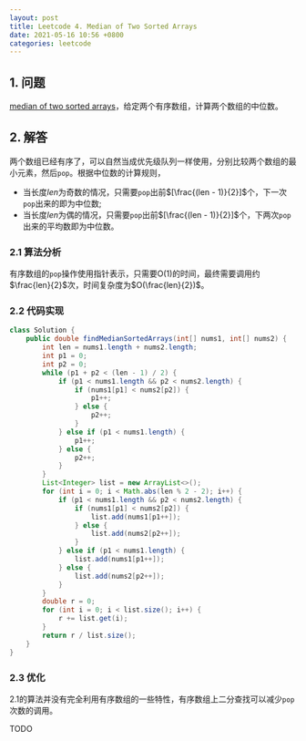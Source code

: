 ```yaml
---
layout: post
title: Leetcode 4. Median of Two Sorted Arrays
date: 2021-05-16 10:56 +0800
categories: leetcode
---
```

## 1. 问题 

[median of two sorted arrays](https://leetcode.com/problems/median-of-two-sorted-arrays/)，给定两个有序数组，计算两个数组的中位数。
  

## 2. 解答

两个数组已经有序了，可以自然当成优先级队列一样使用，分别比较两个数组的最小元素，然后`pop`。根据中位数的计算规则，
- 当长度$len$为奇数的情况，只需要`pop`出前$[\frac{(len - 1)}{2}]$个，下一次`pop`出来的即为中位数;
- 当长度$len$为偶的情况，只需要`pop`出前$[\frac{(len - 1)}{2}]$个，下两次`pop`出来的平均数即为中位数。

### 2.1 算法分析

有序数组的`pop`操作使用指针表示，只需要O(1)的时间，最终需要调用约$\frac{len}{2}$次，时间复杂度为$O(\frac{len}{2})$。

### 2.2 代码实现
```java
class Solution {
    public double findMedianSortedArrays(int[] nums1, int[] nums2) {
        int len = nums1.length + nums2.length;
        int p1 = 0; 
        int p2 = 0;
        while (p1 + p2 < (len - 1) / 2) {
            if (p1 < nums1.length && p2 < nums2.length) {
                if (nums1[p1] < nums2[p2]) {
                    p1++;
                } else {
                    p2++;
                }
            } else if (p1 < nums1.length) {
                p1++;
            } else {
                p2++;
            }
        }
        List<Integer> list = new ArrayList<>();
        for (int i = 0; i < Math.abs(len % 2 - 2); i++) {
            if (p1 < nums1.length && p2 < nums2.length) {
                if (nums1[p1] < nums2[p2]) {
                    list.add(nums1[p1++]);
                } else {
                    list.add(nums2[p2++]);
                }
            } else if (p1 < nums1.length) {
                list.add(nums1[p1++]);
            } else {
                list.add(nums2[p2++]);
            }
        }
        double r = 0;
        for (int i = 0; i < list.size(); i++) {
            r += list.get(i);
        }
        return r / list.size();
    }
}
```

### 2.3 优化

2.1的算法并没有完全利用有序数组的一些特性，有序数组上二分查找可以减少`pop`次数的调用。


TODO
